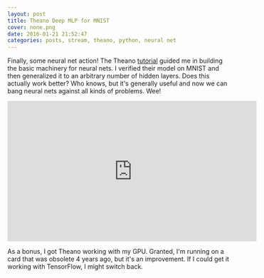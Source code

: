 ```yaml
---
layout: post
title: Theano Deep MLP for MNIST
cover: none.png
date: 2016-01-21 21:52:47 
categories: posts, stream, theano, python, neural net
---
```


Finally, some neural net action!  The Theano [tutorial](deeplearning.net/tutorial/mlp.html) guided me in building the basic machinery for neural nets.  I verified their model on MNIST and then generalized it to an arbitrary number of hidden layers.  Does this actually work better?  Who knows, but it's generally useful and now we can bang neural nets against all kinds of problems.  Wee!

<iframe width="560" height="315" src="https://www.youtube.com/embed/e0ziEYlBrJw" frameborder="0"> </iframe>

As a bonus, I got Theano working with my GPU.  Granted, I'm running on a card that was obsolete 4 years ago, but it's an improvement.  If I could get it working with TensorFlow, I might switch back.
